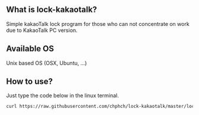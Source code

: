 ## What is lock-kakaotalk?
Simple kakaoTalk lock program for those who can not concentrate on work due to KakaoTalk PC version.

## Available OS
Unix based OS (OSX, Ubuntu, ...)

## How to use?

Just type the code below in the linux terminal.

```bash
curl https://raw.githubusercontent.com/chphch/lock-kakaotalk/master/lock-kakaotalk.sh | bash
```
